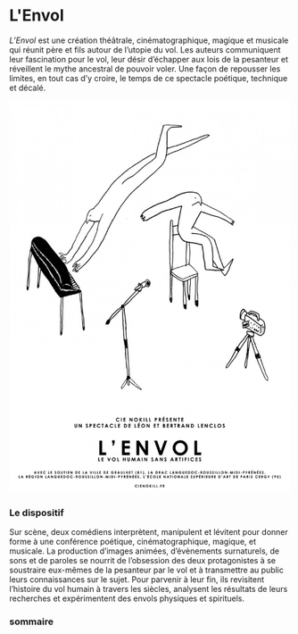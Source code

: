# L'Envol

*L’Envol* est une création théâtrale, cinématographique, magique et musicale qui réunit père et fils autour de l’utopie du vol. Les auteurs communiquent leur fascination pour le vol, leur désir d’échapper aux lois de la pesanteur et réveillent le mythe ancestral de pouvoir voler. Une façon de repousser les limites, en tout cas d’y croire, le temps de ce spectacle poétique, technique et décalé.

![Affiche L'Envol](/ressources/affiche_lenvol-3-768x1070.jpg)

### Le dispositif

Sur scène, deux comédiens interprètent, manipulent et lévitent pour donner forme à une conférence poétique, cinématographique, magique, et musicale. La production d’images animées, d’évènements surnaturels, de sons et de paroles se nourrit de l’obsession des deux protagonistes à se soustraire eux-mêmes de la pesanteur par le vol et à transmettre au public leurs connaissances sur le sujet. Pour parvenir à leur fin, ils revisitent l’histoire du vol humain à travers les siècles, analysent les résultats de leurs recherches et expérimentent des envols physiques et spirituels.

### sommaire
